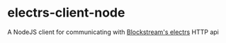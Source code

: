 # electrs-client-node

A NodeJS client for communicating with [Blockstream's electrs](https://github.com/Blockstream/electrs) HTTP api

